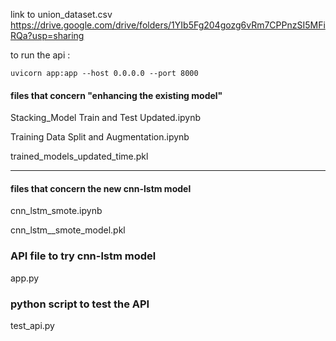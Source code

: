 link to union_dataset.csv
https://drive.google.com/drive/folders/1YIb5Fg204gozg6vRm7CPPnzSI5MFiRQa?usp=sharing

to run the api :

```shell
uvicorn app:app --host 0.0.0.0 --port 8000
```

#### files that concern "enhancing the existing model"
Stacking_Model Train and Test Updated.ipynb

Training Data Split and Augmentation.ipynb

trained_models_updated_time.pkl

-------------------------

#### files that concern the new cnn-lstm model
cnn_lstm_smote.ipynb

cnn_lstm__smote_model.pkl

### API file to try cnn-lstm model
app.py

### python script to test the API
test_api.py